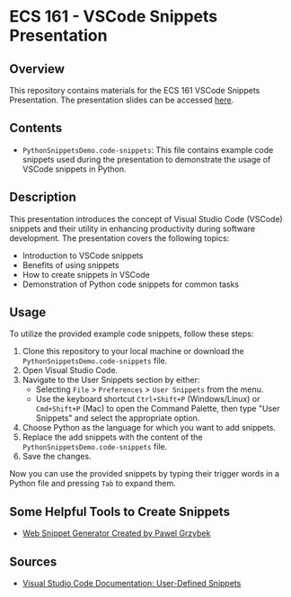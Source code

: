# ECS 161 - VSCode Snippets Presentation

## Overview
This repository contains materials for the ECS 161 VSCode Snippets Presentation. The presentation slides can be accessed [here](https://docs.google.com/presentation/d/1L3w-ti5Dz54aoMfffY7-HKTSWeo-MXyuOrSeZyURlm0/edit?usp=sharing).

## Contents
- `PythonSnippetsDemo.code-snippets`: This file contains example code snippets used during the presentation to demonstrate the usage of VSCode snippets in Python.

## Description
This presentation introduces the concept of Visual Studio Code (VSCode) snippets and their utility in enhancing productivity during software development. The presentation covers the following topics:
- Introduction to VSCode snippets
- Benefits of using snippets
- How to create snippets in VSCode
- Demonstration of Python code snippets for common tasks

## Usage
To utilize the provided example code snippets, follow these steps:
1. Clone this repository to your local machine or download the `PythonSnippetsDemo.code-snippets` file.
2. Open Visual Studio Code.
3. Navigate to the User Snippets section by either:
   - Selecting `File` > `Preferences` > `User Snippets` from the menu.
   - Use the keyboard shortcut `Ctrl+Shift+P` (Windows/Linux) or `Cmd+Shift+P` (Mac) to open the Command Palette, then type "User Snippets" and select the appropriate option.
4. Choose Python as the language for which you want to add snippets.
5. Replace the add snippets with the content of the `PythonSnippetsDemo.code-snippets` file.
6. Save the changes.

Now you can use the provided snippets by typing their trigger words in a Python file and pressing `Tab` to expand them.

## Some Helpful Tools to Create Snippets
- [Web Snippet Generator Created by Pawel Grzybek](https://snippet-generator.app/?description=&tabtrigger=&snippet=&mode=vscode)

## Sources
- [Visual Studio Code Documentation: User-Defined Snippets](https://code.visualstudio.com/docs/editor/userdefinedsnippets)
